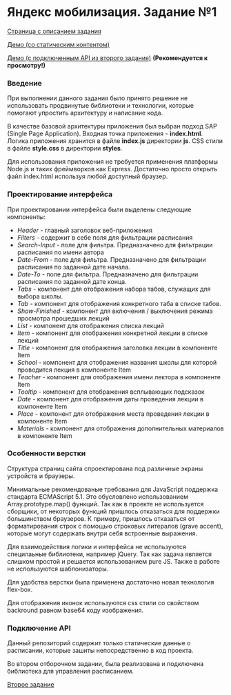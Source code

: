 # Яндекс мобилизация. Задание №1

[Страница с описанием задания](https://academy.yandex.ru/events/frontend/shri_msk-2017/)

[Демо (со статическим контентом)](https://artmaks.github.io/yandex-task1/)

[Демо (с подключенным API из второго задания)](https://yandex-schedule.herokuapp.com/) **(Рекомендуется к просмотру!)**

### Введение

При выполнении данного задания было принято решение не использовать продвинутые библиотеки и технологии, которые помогают упростить архитектуру и написание кода.

В качестве базовой архитектуры приложения был выбран подход SAP (Single Page Application). Входная точка приложения - **index.html**. Логика приложения хранится в файле **index.js** директории **js**. CSS стили в файле **style.css** в директории **styles**.

Для использования приложения не требуется применения платформы Node.js и таких фреймворков как Express. Достаточно просто открыть файл index.html используя любой доступный браузер.

### Проектирование интерфейса
При проектировании интерфейса были выделены следующие компоненты:
  * *Header* - главный заголовок веб-приложения
  * *Filters* - содержит в себе поля для фильтрации расписания
  * *Search-Input* - поле для фильтра. Предназначено для фильтрации расписания по имени автора
  * *Date-From* - поле для фильтра. Предназначено для фильтрации расписания по заданной дате начала.
  * *Date-To* - поле для фильтра. Предназначено для фильтрации расписания по заданной дате  конца.
  * *Tabs* - компонент для отображения набора табов, служащих для выбора школы.
  * *Tab* - компонент для отображения конкретного таба в списке табов.
  * *Show-Finished* - компонент для включения / выключения режима просмотра прошедших лекций
  * *List* - компонент для отображения списка лекций
  * *Item* - компонент для отображения конкретной лекции в списке лекций
  * *Title* - компонент для отображения заголовка лекции в компоненте Item
  * *School* - компонент для отображения названия школы для которой проводится лекция в компоненте Item
  * *Teacher* - компонент для отображения имени лектора в компоненте Item
  * *Tooltip* - компонент для отображения всплывающих подсказок
  * *Date* - компонент для отображения даты проведения лекции в компоненте Item
  * *Place* - компонент для отображения места проведения лекции в компоненте Item
  * *Materials* - компонент для отображения дополнительных материалов в компоненте Item

### Особенности верстки

Структура страниц сайта спроектирована под различные экраны устройств и браузеры.

Минимальные рекомендованые требования для JavaScript поддержка стандарта ECMAScript 5.1. Это обусловлено использованием Array.prototype.map() функций.
Так как в проекте не используется сборщики, от некоторых функций пришлось отказаться для поддержки большинством браузеров. К примеру, пришлось отказаться от форматирования строк с помощью строковых литералов (grave accent), которые могут содержать внутри себя встроенные выражения.

Для взаимодействия логики и интерфейса не используются специлаьные библиотеки, например jQuery. Так как задача является слишком простой и решается использованием pure JS. Также в работе не используются шаблонизаторы.

Для удобства верстки была применена достаточно новая технология flex-box.

Для отображения иконок используются css стили со свойством backround равном base64 коду изображения.

### Подключение API

Данный репозиторий содержит только статические данные о расписании, которые зашиты непосредственно в код проекта.

Во втором отборочном задании, была реализована и подключена библиотека для управления расписанием.

[Второе задание](https://github.com/artmaks/yandex-task2)


